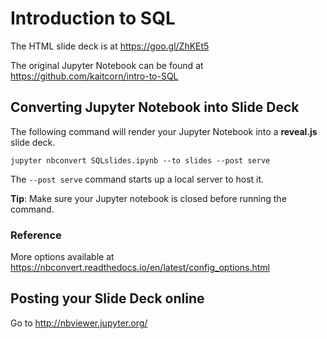 # Introduction to SQL
The HTML slide deck is at https://goo.gl/ZhKEt5

The original Jupyter Notebook can be found at https://github.com/kaitcorn/intro-to-SQL

## Converting Jupyter Notebook into Slide Deck
The following command will render your Jupyter Notebook into a **reveal.js** slide deck. 

`jupyter nbconvert SQLslides.ipynb --to slides --post serve`

The `--post serve` command starts up a local server to host it. 

**Tip**: Make sure your Jupyter notebook is closed before running the command.

### Reference
More options available at https://nbconvert.readthedocs.io/en/latest/config_options.html

## Posting your Slide Deck online
Go to http://nbviewer.jupyter.org/
